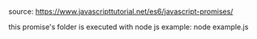 source:
https://www.javascripttutorial.net/es6/javascript-promises/

this promise's folder is executed with node js 
example:
node example.js